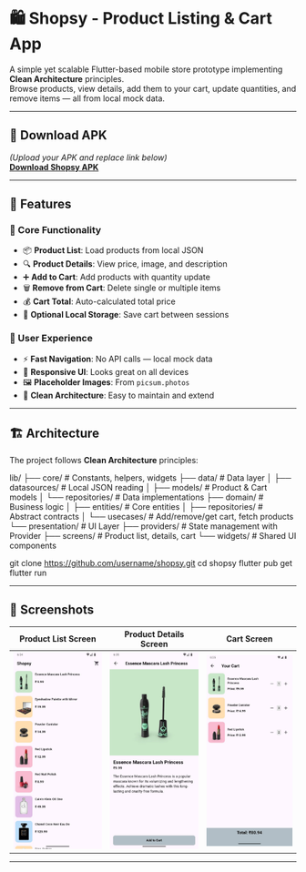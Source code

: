 # 🛍️ Shopsy - Product Listing & Cart App

A simple yet scalable Flutter-based mobile store prototype implementing **Clean Architecture** principles.  
Browse products, view details, add them to your cart, update quantities, and remove items — all from local mock data.

---

## 📱 Download APK
*(Upload your APK and replace link below)*  
<a href="https://drive.google.com/file/d/your-apk-link/view?usp=sharing" target="_blank"><strong>Download Shopsy APK</strong></a>

---

## 🌟 Features

### 🛒 Core Functionality
- 📦 **Product List**: Load products from local JSON
- 🔍 **Product Details**: View price, image, and description
- ➕ **Add to Cart**: Add products with quantity update
- 🗑️ **Remove from Cart**: Delete single or multiple items
- 💰 **Cart Total**: Auto-calculated total price
- 💾 **Optional Local Storage**: Save cart between sessions

### 🎯 User Experience
- ⚡ **Fast Navigation**: No API calls — local mock data
- 🎨 **Responsive UI**: Looks great on all devices
- 🖼️ **Placeholder Images**: From `picsum.photos`
- 📂 **Clean Architecture**: Easy to maintain and extend

---

## 🏗️ Architecture

The project follows **Clean Architecture** principles:

lib/
├── core/ # Constants, helpers, widgets
├── data/ # Data layer
│ ├── datasources/ # Local JSON reading
│ ├── models/ # Product & Cart models
│ └── repositories/ # Data implementations
├── domain/ # Business logic
│ ├── entities/ # Core entities
│ ├── repositories/ # Abstract contracts
│ └── usecases/ # Add/remove/get cart, fetch products
└── presentation/ # UI Layer
├── providers/ # State management with Provider
├── screens/ # Product list, details, cart
└── widgets/ # Shared UI components



git clone https://github.com/username/shopsy.git
cd shopsy
flutter pub get
flutter run


---

## 📸 Screenshots

| Product List Screen | Product Details Screen | Cart Screen |
|---------------------|------------------------|-------------|
| ![Product List](screenshots/product_list_screen.jpg) | ![Product Details](screenshots/product_details_screen.jpg) | ![Cart](screenshots/cart_screen.jpg) |


---
